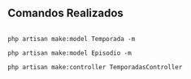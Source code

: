 
## Comandos Realizados

```

php artisan make:model Temporada -m

php artisan make:model Episodio -m

php artisan make:controller TemporadasController

```
